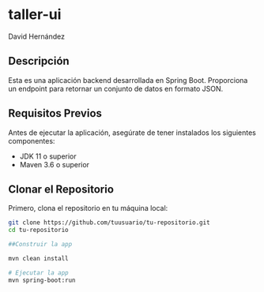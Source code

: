 # taller-ui

David Hernández

## Descripción

Esta es una aplicación backend desarrollada en Spring Boot. Proporciona un endpoint para retornar un conjunto
de datos en formato JSON.

## Requisitos Previos

Antes de ejecutar la aplicación, asegúrate de tener instalados los siguientes componentes:

- JDK 11 o superior
- Maven 3.6 o superior

## Clonar el Repositorio

Primero, clona el repositorio en tu máquina local:

```bash
git clone https://github.com/tuusuario/tu-repositorio.git
cd tu-repositorio

##Construir la app

mvn clean install

# Ejecutar la app
mvn spring-boot:run